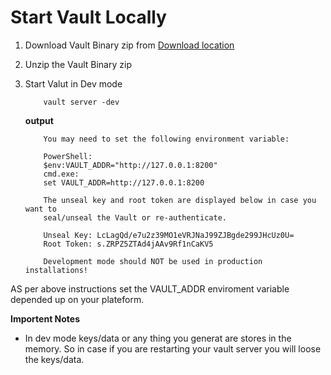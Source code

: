 # Start Vault Locally

1. Download Vault Binary zip from [Download location](https://www.vaultproject.io/downloads)

2. Unzip the Vault Binary zip

3. Start Valut in Dev mode 

    ```
        vault server -dev
    ```

    **output**

    ```
        You may need to set the following environment variable:

        PowerShell:
        $env:VAULT_ADDR="http://127.0.0.1:8200"
        cmd.exe:
        set VAULT_ADDR=http://127.0.0.1:8200

        The unseal key and root token are displayed below in case you want to
        seal/unseal the Vault or re-authenticate.

        Unseal Key: LcLagQd/e7u2z39MO1eVRJNaJ99ZJBgde299JHcUz0U=
        Root Token: s.ZRPZ5ZTAd4jAAv9Rf1nCaKV5

        Development mode should NOT be used in production installations!

    ```

  AS per above instructions set the VAULT_ADDR enviroment variable depended up on your plateform.  

  **Importent Notes**
   - In dev mode keys/data or any thing you generat are stores in the memory. So in case if you are restarting your vault server you will loose the keys/data. 

   